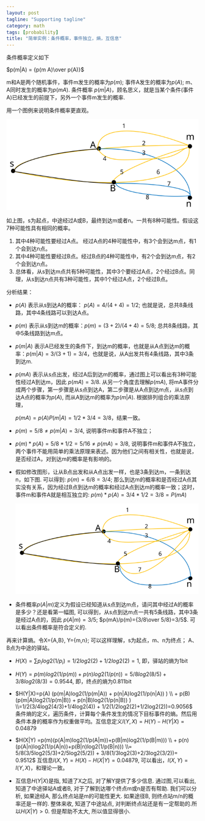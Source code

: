 ```yaml
---
layout: post
tagline: "Supporting tagline"
category: math
tags: [probability]
title: "简单实例：条件概率，事件独立，熵，互信息"
---
```

条件概率定义如下

$p(m|A) = {p(m A)\over p(A)}$

m和A是两个随机事件，事件m发生的概率为$p(m)$; 事件A发生的概率为$p(A)$; m、A同时发生的概率为$p(m A)$. 条件概率 $p(m|A)$，顾名思义，就是当某个条件(事件A)已经发生的前提下，另外一个事件m发生的概率. 

用一个图例来说明条件概率更直观。



![blog](/img/blog.svg)

如上图，s为起点，中途经过A或B，最终到达m或者n。一共有8种可能性。假设这7种可能性具有相同的概率。

1. 其中4种可能性要经过A点。 经过A点的4种可能性中，有3个会到达m点，有1个会到达n点。
2. 其中4种可能性要经过B点。经过B点的4种可能性中，有2个会到达m点，有2个会到达n点。
3. 总体看，从s到达m点共有5种可能性，其中3个要经过A点，2个经过B点。同理，从s到达n点共有3种可能性，其中1个经过A点，2个经过B点。


分析结果：


- $p(A)$ 表示从s到达A的概率： $p(A) = 4/(4+4) = 1/2$;  也就是说，总共8条线路，其中4条线路可以到达A点。

- $p(m)$ 表示从s到达m的概率：$p(m)=(3+2)/(4+4)=5/8$; 总共8条线路，其中5条线路到达m点。

- $p(m|A)$ 表示A已经发生的条件下，到达m的概率，也就是从A点到达m的概率：$p(m|A)=3/(3+1)=3/4$，也就是说，从A出发共有4条线路，其中3条到达m.

- $p(mA)$ 表示从s点出发，经过A后到达m的概率，通过图上可以看出有3种可能性经过A到达m，因此 $p(mA)=3/8$. 
  从另一个角度去理解$p(mA)$, 将mA事件分成两个步骤，第一步骤是从s点到达A，第二步骤是从A点到达m点，从s点到达A点的概率为$p(A)$, 而从A到达m的概率为$p(m|A)$. 根据排列组合的乘法原理，

  $p(mA)= p(A) P(m|A)= 1/2*3/4=3/8$，结果一致。

- $p(m) =5/8 \neq p(m|A)=3/4$, 说明事件m和事件A不独立； 

- $p(m)*p(A)=5/8 * 1/2 = 5/16 \neq p(mA)=3/8$, 说明事件m和事件A不独立，两个事件不能用简单的乘法原理来表述。因为他们之间有相关性，也就是说，是否经过A，对到达m的概率是有影响的。

- 假如修改图形，让从B点出发和从A点出发一样，也是3条到达m，一条到达n，如下图. 
  可以得到: $p(m)=6/8=3/4$;
  那么到达m的概率和是否经过A点其实没有关系，因为经过B点到达m的概率和经过A点到达m的概率一致；这时，事件m和事件A就是相互独立的: $p(m)*p(A) = 3/4*1/2=3/8 = P(mA)$

  ![AB_eq](/img/AB_eq.svg)

- 条件概率$p(A|m)$定义为假设已经知道从s点到达m点，请问其中经过A的概率是多少？还是看第一幅图, 可以得到，从s点到达m点一共有5条线路，其中3条是经过A点的，因此 $p(A|m)=3/5$; $p(mA)/p(m)={3/8\over 5/8}=3/5$. 可以看出条件概率是符合定义的.

再来计算熵。令X={A,B}, Y={m,n}; 可以这样理解，s为起点，m、n为终点； A、B点为中途的驿站。

- $H(X) = \sum{p_i log2(1/p_i)}=1/2log2(2) + 1/2log2(2)=1$, 即，驿站的熵为1bit

- $H(Y) =p(m)log2(1/p(m))+p(n)log2(1/p(n))=5/8log2(8/5)+3/8log2(8/3)= 0.9544$, 即，终点的熵为0.811bit

- $H(Y|X)=p(A) (p(m|A)log2(1/p(m|A)) + p(n|A)log2(1/p(n|A)) ) \\ + p(B) (p(m|A)log2(1/p(m|B)) + p(n|B)log2(1/p(n|B)) ) \\=1/2(3/4log2(4/3)+1/4log2(4)) + 1/2(1/2log2(2)+1/2log2(2))=0.9056$
  条件熵的定义，遍历条件，计算每个条件发生的情况下目标事件的熵。然后用条件本身的概率作为权重做平均。互信息定义$I(Y,X) =H(Y)-H(Y|X)=0.04879$

- $H(X|Y) =p(m)(p(A|m)log2(1/p(A|m))+p(B|m)log2(1/p(B|m))) \\ + p(n)(p(A|n)log2(1/p(A|n))+p(B|n)log2(1/p(B|n))) \\= 5/8(3/5log2(5/3)+2/5log2(5/2)) + 3/8(1/3log2(3)+2/3log2(3/2))= 0.9512$
  互信息$I(X,Y) = H(X) - H(X|Y) = 0.04879$, 可以看出，$I(X,Y) = I(Y,X)$，和理论一致。

- 互信息$H(Y|X)$是指, 知道了X之后, 对了解Y提供了多少信息. 通过图,可以看出, 知道了中途驿站A或者B,  对于了解到达哪个终点m或n是否有帮助. 我们可以分析, 如果途经A, 那么终点站是m的可能性更大. 如果途径B, 则终点站m/n的概率还是一样的. 整体来收, 知道了中途站点, 对判断终点站还是有一定帮助的.所以$H(X|Y) > 0$. 但是帮助不太大, 所以值显得很小.
  
